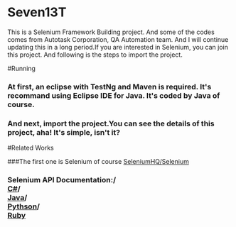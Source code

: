 # Seven13T
This is a Selenium Framework Building project. And some of the codes comes from Autotask Corporation, QA Automation team. And I will continue updating this in a long period.If you are interested in Selenium, you can join this project.
And following is the steps to import the project.

#Running
### At first, an eclipse with TestNg and Maven is required. It's recommand using Eclipse IDE for Java. It's coded by Java of course.

### And next, import the project.You can see the details of this project, aha! It's simple, isn't it?

#Related Works

###The first one is Selenium of course [SeleniumHQ/Selenium](https://github.com/SeleniumHQ/selenium)
### Selenium  API Documentation:/<br> [C#](http://seleniumhq.github.io/selenium/docs/api/dotnet/)/<br>[Java](http://seleniumhq.github.io/selenium/docs/api/java/index.html)/<br>[Pythson](http://seleniumhq.github.io/selenium/docs/api/py/)/<br>[Ruby](http://seleniumhq.github.io/selenium/docs/api/rb/)

